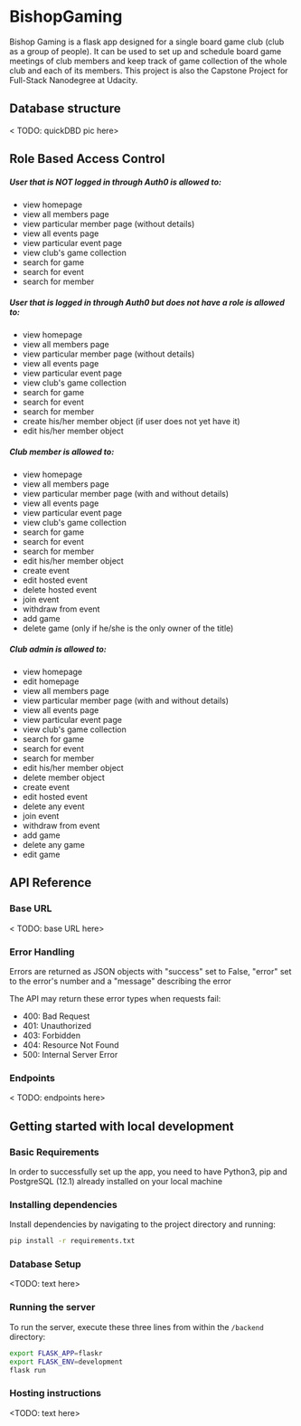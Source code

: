 # BishopGaming
Bishop Gaming is a flask app designed for a single board game club (club as a group of people). It can be used to set up and schedule board game meetings of club members and keep track of game collection of the whole club and each of its members. This project is also the Capstone Project for Full-Stack Nanodegree at Udacity.

## Database structure
< TODO: quickDBD pic here>

## Role Based Access Control

##### User that is NOT logged in through Auth0 is allowed to:
- view homepage
- view all members page
- view particular member page (without details)
- view all events page
- view particular event page 
- view club's game collection
- search for game
- search for event
- search for member

##### User that is logged in through Auth0 but does not have a role is allowed to:
- view homepage
- view all members page
- view particular member page (without details)
- view all events page
- view particular event page 
- view club's game collection
- search for game
- search for event
- search for member
- create his/her member object (if user does not yet have it)
- edit his/her member object

##### Club member is allowed to:
- view homepage
- view all members page
- view particular member page (with and without details)
- view all events page
- view particular event page 
- view club's game collection
- search for game
- search for event
- search for member
- edit his/her member object
- create event
- edit hosted event
- delete hosted event
- join event
- withdraw from event
- add game
- delete game (only if he/she is the only owner of the title)

##### Club admin is allowed to:
- view homepage
- edit homepage
- view all members page
- view particular member page (with and without details)
- view all events page
- view particular event page 
- view club's game collection
- search for game
- search for event
- search for member
- edit his/her member object
- delete member object
- create event
- edit hosted event
- delete any event
- join event
- withdraw from event
- add game
- delete any game
- edit game

## API Reference

### Base URL
< TODO: base URL here>
### Error Handling
Errors are returned as JSON objects with "success" set to False, "error" set to the error's number and a "message" describing the error

The API may return these error types when requests fail:
- 400: Bad Request
- 401: Unauthorized
- 403: Forbidden
- 404: Resource Not Found
- 500: Internal Server Error

### Endpoints
< TODO: endpoints here>

## Getting started with local development

### Basic Requirements

In order to successfully set up the app, you need to have Python3, pip and PostgreSQL (12.1) already installed on your local machine

### Installing dependencies

Install dependencies by navigating to the project directory and running:

```bash
pip install -r requirements.txt
```

### Database Setup

<TODO: text here>

### Running the server

To run the server, execute these three lines from within the `/backend` directory:
```bash
export FLASK_APP=flaskr
export FLASK_ENV=development
flask run
```

### Hosting instructions

<TODO: text here>


